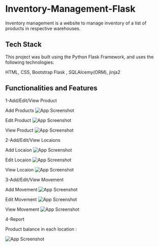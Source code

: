 
# Inventory-Management-Flask

Inventory management is a website to manage inventory of a list of products in respective warehouses. 


## Tech Stack

This project was built using the Python Flask Framework, and uses the following technologies: 

HTML, CSS, Bootstrap
Flask , SQLAlcemy(ORM), jinja2



## Functionalities and Features
1-Add/Edit/View Product

Add Products
![App Screenshot](https://i.ibb.co/bJ5YPrS/Add-Product.png)

Edit Product
![App Screenshot](https://i.ibb.co/VvR3ddy/Update-Product.png)

View Product
![App Screenshot](https://i.ibb.co/1TGKhVM/View-Product.png)

2-Add/Edit/View Locaions

Add Locaion
![App Screenshot](https://i.ibb.co/9cDqwn0/Add-Location.png)

Edit Locaion
![App Screenshot](https://i.ibb.co/zmGnrFS/Update-Location.png)

View Locaion
![App Screenshot](https://i.ibb.co/LPLdRW0/View-Location.png)

3-Add/Edit/View Movement

Add Movement
![App Screenshot](https://i.ibb.co/yFx1PRy/Add-Product-Movement.png)

Edit Movement
![App Screenshot](https://i.ibb.co/6RFVHMG/Update-Movement.png)

View Movement
![App Screenshot](https://i.ibb.co/XJ4tXJH/View-Movements.png)


4-Report

Product balance in each location :

![App Screenshot](https://i.ibb.co/JmMH398/Product-Balance.png)
